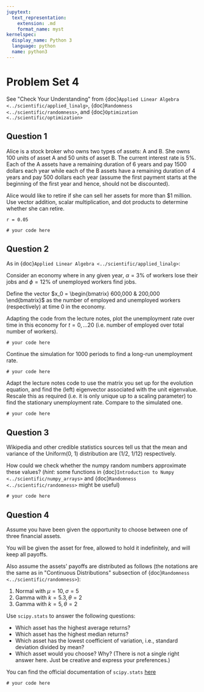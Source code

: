 ```yaml
---
jupytext:
  text_representation:
    extension: .md
    format_name: myst
kernelspec:
  display_name: Python 3
  language: python
  name: python3
---
```


# Problem Set 4

See "Check Your Understanding" from {doc}`Applied Linear Algebra <../scientific/applied_linalg>`, {doc}`Randomness <../scientific/randomness>`, and {doc}`Optimization <../scientific/optimization>`

## Question 1

Alice is a stock broker who owns two types of assets: A and B. She owns 100
units of asset A and 50 units of asset B. The current interest rate is 5%.
Each of the A assets have a remaining duration of 6 years and pay
$1500$ dollars each year while each of the B assets have a remaining duration
of 4 years and pay $500$ dollars each year (assume the first payment starts at the beginning of the
first year and hence, should not be discounted).

Alice would like to retire if she
can sell her assets for more than $1 million. Use vector addition, scalar
multiplication, and dot products to determine whether she can retire.

```{code-cell} python
r = 0.05

# your code here
```

## Question 2

As in {doc}`Applied Linear Algebra <../scientific/applied_linalg>`:

Consider an economy where in any given year, $\alpha = 3\%$ of workers lose their jobs and
$\phi = 12\%$ of unemployed workers find jobs.

Define the vector $x_0 = \begin{bmatrix} 600,000 & 200,000 \end{bmatrix}$ as the number of
employed and unemployed workers (respectively) at time $0$ in the economy.

Adapting the code from the lecture notes, plot the unemployment rate over time in this economy for $t = 0, \ldots 20$ (i.e. number of employed over total number of workers).

```{code-cell} python
# your code here
```

Continue the simulation for 1000 periods to find a long-run unemployment rate.

```{code-cell} python
# your code here
```

Adapt the lecture notes code to use the matrix you set up for the evolution equation, and
find the (left) eigenvector associated with the unit eigenvalue.  Rescale this as required (i.e.
it is only unique up to a scaling parameter) to find the stationary unemployment rate. Compare to the simulated
one.

```{code-cell} python
# your code here
```

<!---
## Question 4

Adapt our unemployment example to add in an additional category: a probationary period where a firm is deciding if they want to make
an employee a permanent offer.  Now, in any given year
-  $\alpha = 3\%$ of workers with full job offers lose their jobs.
-  $\phi = 12\%$ of unemployed workers find a "probationary" job (i.e., they cannot get the permanent job directly).
-  Probation lasts for exactly an entire period, at which point $\lambda = 60\%$ of the employees get a permanent job offer, while the remainder become unemployed.

Define the vector $x_0 = \begin{bmatrix} 600,000 & 200,000 & 100,000\end{bmatrix}$ as the number of
fully employed, unemployed, and probationary workers (respectively) at time $0$ in the economy.

Adapting the code from the lecture notes, plot the mass of all three types of employment situations in this economy for $t = 0, \ldots 20$.

```{code-cell} python
# your code here
```
-->

## Question 3

Wikipedia and other credible statistics sources tell us that the mean and
variance of the Uniform(0, 1) distribution are (1/2, 1/12) respectively.

How could we check whether the numpy random numbers approximate these
values? (*hint*: some functions in {doc}`Introduction to Numpy <../scientific/numpy_arrays>` and {doc}`Randomness <../scientific/randomness>` might be useful)

```{code-cell} python
# your code here
```

## Question 4

Assume you have been given the opportunity to choose between one of three financial assets.

You will be given the asset for free, allowed to hold it indefinitely, and will keep all payoffs.

Also assume the assets' payoffs are distributed as follows (the notations are the same as in "Continuous Distributions" subsection of {doc}`Randomness <../scientific/randomness>`):

1. Normal with $\mu = 10, \sigma = 5$
1. Gamma with $k = 5.3, \theta = 2$
1. Gamma with $k = 5, \theta = 2$

Use `scipy.stats` to answer the following questions:

- Which asset has the highest average returns?
- Which asset has the highest median returns?
- Which asset has the lowest coefficient of variation, i.e., standard deviation divided by mean?
- Which asset would you choose? Why? (There is not a single right answer here. Just be creative and express your preferences.)

You can find the official documentation of `scipy.stats` [here](https://docs.scipy.org/doc/scipy/reference/stats.html)

```{code-cell} python
# your code here
```

<!---
## Question 7

Let's revisit the unemployment example from the {doc}`Applied Linear Algebra <../scientific/applied_linalg>`.

We'll repeat necessary details here.

Consider an economy where in any given year, $\alpha = 5\%$ of workers lose their jobs, and
$\phi = 10\%$ of unemployed workers find jobs.

Initially, 90% of the 1,000,000 workers are employed.

Suppose that the average employed worker earns 10 dollars while an unemployed worker
earns 1 dollar per period.

With this, do the following:

* Represent this problem as a Markov chain by defining the three components defined above

```{code-cell} python
# define components here
```

* Construct an instance of the QuantEcon MarkovChain using the objects defined in part 1.

```{code-cell} python
# construct the Markov chain
```

* Simulate the Markov chain 5 times for 50 time periods starting from an employment state and plot the chains over time (see helper code below).

```{code-cell} python
n = 50
M = 5

# uncomment the lines below and fill in the blanks
# sim = XXXXX.simulate(n, init = XXXXX, num_reps = M)
# fig, ax = plt.subplots(figsize=(10, 8))
# ax.plot(range(n), sim.T, alpha=0.4)
```

* Using the approach above, simulate the Markov chain `M=20` times for 50 time periods. Instead of starting from an employment state, start off the `M` in proportion to the initial condition above (i.e. 90% of them in an employment state and 10% in an unemployment state). (Hint: you can pass a list to the `init` parameter in the `simulate` function.)

With this simulation, plot the average proportion of `M` agents in the employment state (i.e. it should start at 0.90 from the initial condition).

```{code-cell} python
# define components here
```

* Calculate the steady-state of the Markov chain and compare results from this simulation to the steady-state unemployment rate for the Markov chain (on a similar graph).

```{code-cell} python
# define components here
```

* Determine the average long-run payment for a worker in this setting. (Hint: Think about the stationary distribution)

```{code-cell} python
# define components here

# construct Markov chain


# Long-run average payment
```
-->

<!--- add new Q5, Q6 here -->
